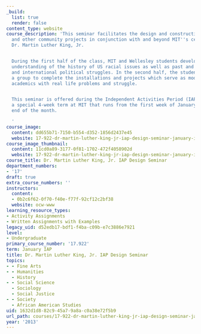 ```yaml
---
_build:
  list: true
  render: false
content_type: website
course_description: 'This seminar facilitates the design and construction of installations
  and other community projects in conjunction with and beyond MIT''s celebration of
  Dr. Martin Luther King, Jr.


  During the first half of the class, MIT and Wellesley students develop in-depth
  understanding of the history of US racial issues as well as past and present domestic
  and international political struggles. In the second half, the students work as
  a group to complete the installations and projects which serve as models for connecting
  academics with real life problems and struggle.


  This seminar is offered during the Independent Activities Period (IAP), which is
  a special 4-week term at MIT that runs from the first week of January until the
  end of the month.

  '
course_image:
  content: dd655b71-7150-b554-d352-1856d2437e45
  website: 17-922-dr-martin-luther-king-jr-iap-design-seminar-january-iap-2013
course_image_thumbnail:
  content: 11cd0a89-3177-0f81-1702-472f4058902d
  website: 17-922-dr-martin-luther-king-jr-iap-design-seminar-january-iap-2013
course_title: Dr. Martin Luther King, Jr. IAP Design Seminar
department_numbers:
- '17'
draft: true
extra_course_numbers: ''
instructors:
  content:
  - 0b2c6f62-0f70-f40e-f77f-92cf12c2bf38
  website: ocw-www
learning_resource_types:
- Activity Assignments
- Written Assignments with Examples
legacy_uid: d52edb17-bdf1-f4ba-c09b-e7c3886e7921
level:
- Undergraduate
primary_course_number: '17.922'
term: January IAP
title: Dr. Martin Luther King, Jr. IAP Design Seminar
topics:
- - Fine Arts
- - Humanities
  - History
- - Social Science
  - Sociology
  - Social Justice
- - Society
  - African American Studies
uid: 1632d1d8-82c9-45a7-9a8a-c0a38e72f5b9
url_path: courses/17-922-dr-martin-luther-king-jr-iap-design-seminar-january-iap-2013
year: '2013'
---
```

